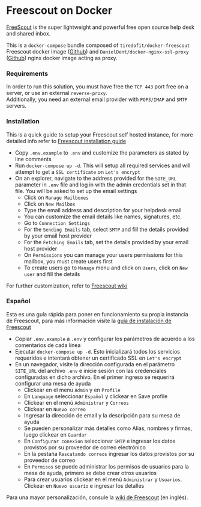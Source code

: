 # Freescout on Docker

[FreeScout](https://freescout.net/) is the super lightweight and powerful free open source help desk and shared inbox.  

This is a `docker-compose` bundle composed of `tiredofit/docker-freescout` Freescout docker image ([Github](https://github.com/tiredofit/docker-freescout)) and `DanielDent/docker-nginx-ssl-proxy` ([Github](https://github.com/DanielDent/docker-nginx-ssl-proxy)) nginx docker image acting as proxy.

### Requirements
In order to run this solution, you must have free the `TCP 443` port free on a server, or use an external `reverse-proxy`.  
Additionally, you need an external email provider with `POP3/IMAP` and `SMTP` servers.

### Installation
This is a quick guide to setup your Freescout self hosted instance, for more detailed info refer to [Freescout installation guide](https://github.com/freescout-helpdesk/freescout/wiki/Installation-Guide)
* Copy `.env.example` to `.env` and customize the parameters as stated by line comments
* Run `docker-compose up -d`. This will setup all required services and will attempt to get a `SSL certificate` on `Let's encrypt`
* On an explorer, navigate to the address provided for the `SITE_URL` parameter in `.env` file and log in with the admin credentials set in that file. You will be asked to set up the email settings
  * Click on `Manage Mailboxes`
  * Click on `New Mailbox`
  * Type the email address and description for your helpdesk email
  * You can customize the email details like names, signatures, etc.
  * Go to `Connection Settings`
  * For the `Sending Emails` tab, select `SMTP` and fill the details provided by your email host provider
  * For the `Fetching Emails` tab, set the details provided by your email host provider
  * On `Permissions` you can manage your users permissions for this mailbox, you must create users first
  * To create users go to `Manage` menu and click on `Users`, click on `New user` and fill the details

For further customization, refer to [Freescout wiki](https://github.com/freescout-helpdesk/freescout/wiki)

### Español
Esta es una guía rápida para poner en funcionamiento su propia instancia de Freescout, para más información visite la [guía de instalación de Freescout](https://github.com/freescout-helpdesk/freescout/wiki/Installation-Guide)
* Copiar `.env.example` a `.env` y configurar los parámetros de acuerdo a los comentarios de cada línea
* Ejecutar `docker-compose up -d`. Esto inicializará todos los servicios requeridos e intentará obtener un certificado SSL en `Let's encrypt`
* En un navegador, visite la dirección configurada en el parámetro `SITE_URL` del archivo `.env` e inicie sesión con las credenciales configuradas en dicho archivo. En el primer ingreso se requerirá configurar una mesa de ayuda
  * Clickear en el menu `Admin` y en `Profile`
  * En `Language` seleccionar `Español` y clickear en Save profile 
  * Clickear en el menú `Administrar` y `Correos`
  * Clickear en `Nuevo correo`
  * Ingresar la dirección de email y la descripción para su mesa de ayuda
  * Se pueden personalizar más detalles como Alias, nombres y firmas, luego clickear en `Guardar`
  * En `Configurar conexion` seleccionar `SMTP` e ingresar los datos provistos por su proveedor de correo electrónico
  * En la pestaña `Rescatando correos` ingresar los datos provistos por su proveedor de correo
  * En `Permisos` se puede administrar los permisos de usuarios para la mesa de ayuda, primero se debe crear otros usuarios
  * Para crear usuarios clickear en el menú `Administrar` y `Usuarios`. Clickear en `Nuevo usuario` e ingresar los detalles

Para una mayor personalización, consule la [wiki de Freescout](https://github.com/freescout-helpdesk/freescout/wiki) (en inglés).
